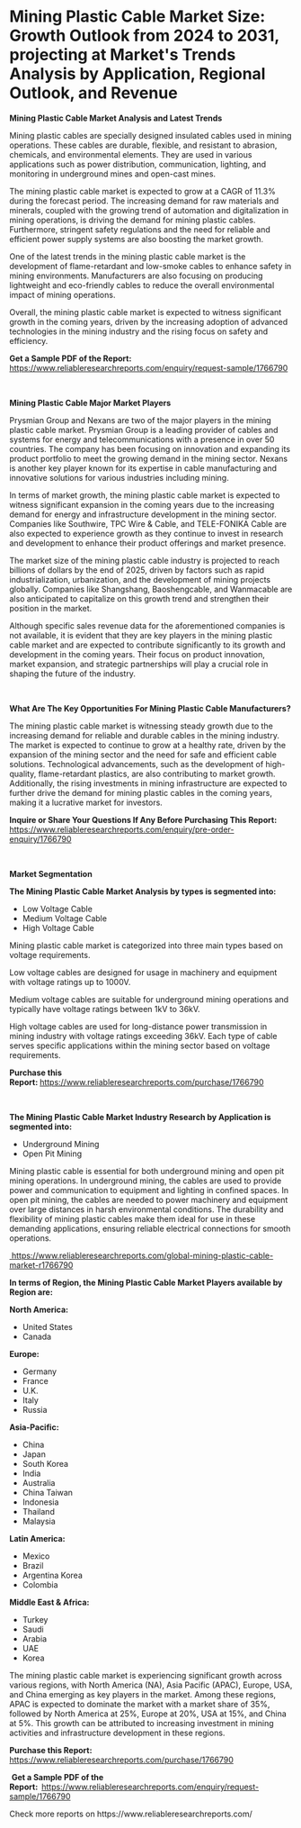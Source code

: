<p><h1>Mining Plastic Cable Market Size: Growth Outlook from 2024 to 2031, projecting at Market's Trends Analysis by Application, Regional Outlook, and Revenue</h1></p><p><strong>Mining Plastic Cable Market Analysis and Latest Trends</strong></p>
<p><p>Mining plastic cables are specially designed insulated cables used in mining operations. These cables are durable, flexible, and resistant to abrasion, chemicals, and environmental elements. They are used in various applications such as power distribution, communication, lighting, and monitoring in underground mines and open-cast mines.</p><p>The mining plastic cable market is expected to grow at a CAGR of 11.3% during the forecast period. The increasing demand for raw materials and minerals, coupled with the growing trend of automation and digitalization in mining operations, is driving the demand for mining plastic cables. Furthermore, stringent safety regulations and the need for reliable and efficient power supply systems are also boosting the market growth.</p><p>One of the latest trends in the mining plastic cable market is the development of flame-retardant and low-smoke cables to enhance safety in mining environments. Manufacturers are also focusing on producing lightweight and eco-friendly cables to reduce the overall environmental impact of mining operations.</p><p>Overall, the mining plastic cable market is expected to witness significant growth in the coming years, driven by the increasing adoption of advanced technologies in the mining industry and the rising focus on safety and efficiency.</p></p>
<p><strong>Get a Sample PDF of the Report:&nbsp;</strong> <a href="https://www.reliableresearchreports.com/enquiry/request-sample/1766790">https://www.reliableresearchreports.com/enquiry/request-sample/1766790</a></p>
<p>&nbsp;</p>
<p><strong>Mining Plastic Cable Major Market Players</strong></p>
<p><p>Prysmian Group and Nexans are two of the major players in the mining plastic cable market. Prysmian Group is a leading provider of cables and systems for energy and telecommunications with a presence in over 50 countries. The company has been focusing on innovation and expanding its product portfolio to meet the growing demand in the mining sector. Nexans is another key player known for its expertise in cable manufacturing and innovative solutions for various industries including mining.</p><p>In terms of market growth, the mining plastic cable market is expected to witness significant expansion in the coming years due to the increasing demand for energy and infrastructure development in the mining sector. Companies like Southwire, TPC Wire & Cable, and TELE-FONIKA Cable are also expected to experience growth as they continue to invest in research and development to enhance their product offerings and market presence.</p><p>The market size of the mining plastic cable industry is projected to reach billions of dollars by the end of 2025, driven by factors such as rapid industrialization, urbanization, and the development of mining projects globally. Companies like Shangshang, Baoshengcable, and Wanmacable are also anticipated to capitalize on this growth trend and strengthen their position in the market.</p><p>Although specific sales revenue data for the aforementioned companies is not available, it is evident that they are key players in the mining plastic cable market and are expected to contribute significantly to its growth and development in the coming years. Their focus on product innovation, market expansion, and strategic partnerships will play a crucial role in shaping the future of the industry.</p></p>
<p>&nbsp;</p>
<p><strong>What Are The Key Opportunities For Mining Plastic Cable Manufacturers?</strong></p>
<p><p>The mining plastic cable market is witnessing steady growth due to the increasing demand for reliable and durable cables in the mining industry. The market is expected to continue to grow at a healthy rate, driven by the expansion of the mining sector and the need for safe and efficient cable solutions. Technological advancements, such as the development of high-quality, flame-retardant plastics, are also contributing to market growth. Additionally, the rising investments in mining infrastructure are expected to further drive the demand for mining plastic cables in the coming years, making it a lucrative market for investors.</p></p>
<p><strong>Inquire or Share Your Questions If Any Before Purchasing This Report:</strong> <a href="https://www.reliableresearchreports.com/enquiry/pre-order-enquiry/1766790">https://www.reliableresearchreports.com/enquiry/pre-order-enquiry/1766790</a></p>
<p>&nbsp;</p>
<p><strong>Market Segmentation</strong></p>
<p><strong>The Mining Plastic Cable Market Analysis by types is segmented into:</strong></p>
<p><ul><li>Low Voltage Cable</li><li>Medium Voltage Cable</li><li>High Voltage Cable</li></ul></p>
<p><p>Mining plastic cable market is categorized into three main types based on voltage requirements. </p><p>Low voltage cables are designed for usage in machinery and equipment with voltage ratings up to 1000V. </p><p>Medium voltage cables are suitable for underground mining operations and typically have voltage ratings between 1kV to 36kV. </p><p>High voltage cables are used for long-distance power transmission in mining industry with voltage ratings exceeding 36kV. Each type of cable serves specific applications within the mining sector based on voltage requirements.</p></p>
<p><strong>Purchase this Report:&nbsp;</strong><a href="https://www.reliableresearchreports.com/purchase/1766790">https://www.reliableresearchreports.com/purchase/1766790</a></p>
<p>&nbsp;</p>
<p><strong>The Mining Plastic Cable Market Industry Research by Application is segmented into:</strong></p>
<p><ul><li>Underground Mining</li><li>Open Pit Mining</li></ul></p>
<p><p>Mining plastic cable is essential for both underground mining and open pit mining operations. In underground mining, the cables are used to provide power and communication to equipment and lighting in confined spaces. In open pit mining, the cables are needed to power machinery and equipment over large distances in harsh environmental conditions. The durability and flexibility of mining plastic cables make them ideal for use in these demanding applications, ensuring reliable electrical connections for smooth operations.</p></p>
<p><a href="https://www.reliableresearchreports.com/global-mining-plastic-cable-market-r1766790">&nbsp;https://www.reliableresearchreports.com/global-mining-plastic-cable-market-r1766790</a></p>
<p><strong>In terms of Region, the Mining Plastic Cable Market Players available by Region are:</strong></p>
<p>
    <p> <strong> North America: </strong>
        <ul>
            <li>United States</li>
            <li>Canada</li>
        </ul>
        </p> 
    <p> <strong> Europe: </strong>
        <ul>
            <li>Germany</li>
            <li>France</li>
            <li>U.K.</li>
            <li>Italy</li>
            <li>Russia</li>
        </ul>
        </p> 
    <p> <strong> Asia-Pacific: </strong>
        <ul>
            <li>China</li>
            <li>Japan</li>
            <li>South Korea</li>
            <li>India</li>
            <li>Australia</li>
            <li>China Taiwan</li>
            <li>Indonesia</li>
            <li>Thailand</li>
            <li>Malaysia</li>
        </ul>
        </p> 
    <p> <strong> Latin America: </strong>
        <ul>
            <li>Mexico</li>
            <li>Brazil</li>
            <li>Argentina Korea</li>
            <li>Colombia</li>
        </ul>
        </p> 
    <p> <strong> Middle East & Africa: </strong>
        <ul>
            <li>Turkey</li>
            <li>Saudi</li>
            <li>Arabia</li>
            <li>UAE</li>
            <li>Korea</li>
        </ul>
    </p>
    </p>
<p><p>The mining plastic cable market is experiencing significant growth across various regions, with North America (NA), Asia Pacific (APAC), Europe, USA, and China emerging as key players in the market. Among these regions, APAC is expected to dominate the market with a market share of 35%, followed by North America at 25%, Europe at 20%, USA at 15%, and China at 5%. This growth can be attributed to increasing investment in mining activities and infrastructure development in these regions.</p></p>
<p><strong>Purchase this Report: </strong><a href="https://www.reliableresearchreports.com/purchase/1766790">https://www.reliableresearchreports.com/purchase/1766790</a></p>
<p>&nbsp;<strong>Get a Sample PDF of the Report:&nbsp;&nbsp;</strong><a href="https://www.reliableresearchreports.com/enquiry/request-sample/1766790">https://www.reliableresearchreports.com/enquiry/request-sample/1766790</a></p>
<p><strong></strong></p>
<p>Check more reports on https://www.reliableresearchreports.com/</p>